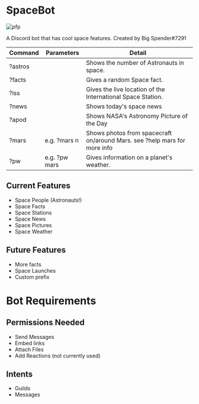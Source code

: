# SpaceBot

![pfp](https://raw.githubusercontent.com/quackersian/space-bot/main/pfp.png)

A Discord bot that has cool space features.
Created by Big Spender#7291


| Command | Parameters | Detail |
|-|-|-|
| ?astros | | Shows the number of Astronauts in space. |
| ?facts |  | Gives a random Space fact. |
| ?iss |  | Gives the live location of the International Space Station. |
| ?news | | Shows today's space news |
| ?apod | | Shows NASA's Astronomy Picture of the Day |
|?mars | <camera> e.g. ?mars n | Shows photos from spacecraft on/around Mars. see ?help mars for more info |
| ?pw | <planet> e.g. ?pw mars | Gives information on a planet's weather. |

## Current Features
- Space People (Astronauts!)
- Space Facts
- Space Stations
- Space News
- Space Pictures
- Space Weather 

## Future Features
- More facts
- Space Launches
- Custom prefix
 
# Bot Requirements
## Permissions Needed
* Send Messages
* Embed links
* Attach Files
* Add Reactions (not currently used)

## Intents
* Guilds
* Messages

